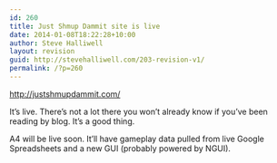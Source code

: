 ```yaml
---
id: 260
title: Just Shmup Dammit site is live
date: 2014-01-08T18:22:28+10:00
author: Steve Halliwell
layout: revision
guid: http://stevehalliwell.com/203-revision-v1/
permalink: /?p=260
---
```

<http://justshmupdammit.com/>

It&#8217;s live. There&#8217;s not a lot there you won&#8217;t already know if you&#8217;ve been reading by blog. It&#8217;s a good thing.

A4 will be live soon. It&#8217;ll have gameplay data pulled from live Google Spreadsheets and a new GUI (probably powered by NGUI).